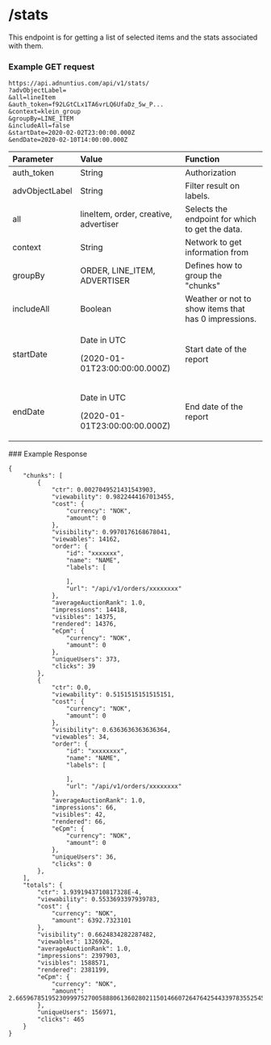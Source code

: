 # /stats

This endpoint is for getting a list of selected items and the stats associated with them. 



### Example GET request

```text
https://api.adnuntius.com/api/v1/stats/
?advObjectLabel=
&all=lineItem
&auth_token=f92LGtCLx1TA6vrLQ6UfaDz_5w_P...
&context=klein_group
&groupBy=LINE_ITEM
&includeAll=false
&startDate=2020-02-02T23:00:00.000Z
&endDate=2020-02-10T14:00:00.000Z
```

<table>
  <thead>
    <tr>
      <th style="text-align:left">Parameter</th>
      <th style="text-align:left">Value</th>
      <th style="text-align:left">Function</th>
    </tr>
  </thead>
  <tbody>
    <tr>
      <td style="text-align:left">auth_token</td>
      <td style="text-align:left">String</td>
      <td style="text-align:left">Authorization</td>
    </tr>
    <tr>
      <td style="text-align:left">advObjectLabel</td>
      <td style="text-align:left">String</td>
      <td style="text-align:left">Filter result on labels.</td>
    </tr>
    <tr>
      <td style="text-align:left">all</td>
      <td style="text-align:left">lineItem, order, creative, advertiser</td>
      <td style="text-align:left">Selects the endpoint for which to get the data.</td>
    </tr>
    <tr>
      <td style="text-align:left">context</td>
      <td style="text-align:left">String</td>
      <td style="text-align:left">Network to get information from</td>
    </tr>
    <tr>
      <td style="text-align:left">groupBy</td>
      <td style="text-align:left">ORDER, LINE_ITEM, ADVERTISER</td>
      <td style="text-align:left">Defines how to group the &quot;chunks&quot;</td>
    </tr>
    <tr>
      <td style="text-align:left">includeAll</td>
      <td style="text-align:left">Boolean</td>
      <td style="text-align:left">Weather or not to show items that has 0 impressions.</td>
    </tr>
    <tr>
      <td style="text-align:left">startDate</td>
      <td style="text-align:left">
        <p>Date in UTC</p>
        <p>(2020-01-01T23:00:00:00.000Z)</p>
      </td>
      <td style="text-align:left">Start date of the report</td>
    </tr>
    <tr>
      <td style="text-align:left">endDate</td>
      <td style="text-align:left">
        <p>Date in UTC</p>
        <p>(2020-01-01T23:00:00:00.000Z)</p>
      </td>
      <td style="text-align:left">End date of the report</td>
    </tr>
  </tbody>
</table>### Example Response

```text
{
	"chunks": [
		{
			"ctr": 0.0027049521431543903,
			"viewability": 0.9822444167013455,
			"cost": {
				"currency": "NOK",
				"amount": 0
			},
			"visibility": 0.9970176168678041,
			"viewables": 14162,
			"order": {
				"id": "xxxxxxx",
				"name": "NAME",
				"labels": [

				],
				"url": "/api/v1/orders/xxxxxxxx"
			},
			"averageAuctionRank": 1.0,
			"impressions": 14418,
			"visibles": 14375,
			"rendered": 14376,
			"eCpm": {
				"currency": "NOK",
				"amount": 0
			},
			"uniqueUsers": 373,
			"clicks": 39
		},
		{
			"ctr": 0.0,
			"viewability": 0.5151515151515151,
			"cost": {
				"currency": "NOK",
				"amount": 0
			},
			"visibility": 0.6363636363636364,
			"viewables": 34,
			"order": {
				"id": "xxxxxxxx",
				"name": "NAME",
				"labels": [

				],
				"url": "/api/v1/orders/xxxxxxxx"
			},
			"averageAuctionRank": 1.0,
			"impressions": 66,
			"visibles": 42,
			"rendered": 66,
			"eCpm": {
				"currency": "NOK",
				"amount": 0
			},
			"uniqueUsers": 36,
			"clicks": 0
		},
	],
	"totals": {
		"ctr": 1.9391943710817328E-4,
		"viewability": 0.5533693397939783,
		"cost": {
			"currency": "NOK",
			"amount": 6392.7323101
		},
		"visibility": 0.6624834282287482,
		"viewables": 1326926,
		"averageAuctionRank": 1.0,
		"impressions": 2397903,
		"visibles": 1588571,
		"rendered": 2381199,
		"eCpm": {
			"currency": "NOK",
			"amount": 2.665967851952309997527005888061360280211501466072647642544339783552545703475078016083219379599591810010663483885711807358346021502954873487376261675305464816550127340430367700444930424625182920243229188169830055677815157660672679420310162671300715666980691
		},
		"uniqueUsers": 156971,
		"clicks": 465
	}
}

```

